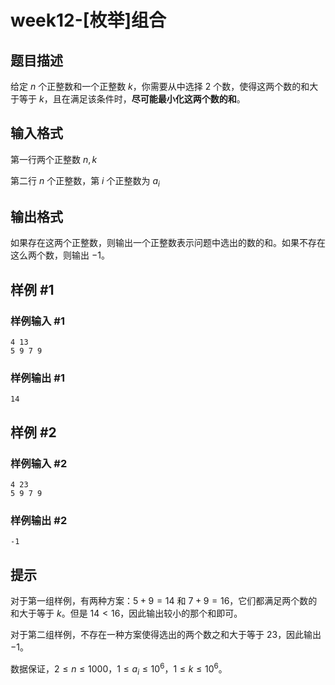 # week12-[枚举]组合

## 题目描述

给定 $n$ 个正整数和一个正整数 $k$，你需要从中选择 $2$ 个数，使得这两个数的和大于等于 $k$，且在满足该条件时，**尽可能最小化这两个数的和**。

## 输入格式

第一行两个正整数 $n,k$

第二行 $n$ 个正整数，第 $i$ 个正整数为 $a_{i}$

## 输出格式

如果存在这两个正整数，则输出一个正整数表示问题中选出的数的和。如果不存在这么两个数，则输出 $-1$。

## 样例 #1

### 样例输入 #1

```
4 13
5 9 7 9
```

### 样例输出 #1

```
14
```

## 样例 #2

### 样例输入 #2

```
4 23
5 9 7 9
```

### 样例输出 #2

```
-1
```

## 提示

对于第一组样例，有两种方案：$5+9=14$ 和 $7+9=16$，它们都满足两个数的和大于等于 $k$。但是 $14<16$，因此输出较小的那个和即可。

对于第二组样例，不存在一种方案使得选出的两个数之和大于等于 $23$，因此输出 $-1$。

数据保证，$2\leq n\leq 1000$，$1\leq a_i\leq 10^6$，$1\leq k\leq 10^6$。